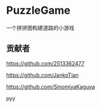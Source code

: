 # PuzzleGame
一个拼拼图构建道路的小游戏

## 贡献者

https://github.com/2513362477

https://github.com/JankoTian

https://github.com/SinomiyaKaguya

pyy
